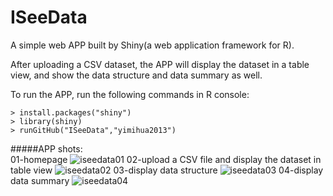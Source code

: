 # ISeeData
A simple web APP built by Shiny(a web application framework for R).

After uploading a CSV dataset, the APP will display the dataset in a table view, and show the data structure and data summary as well.

To run the APP, run the following commands in R console:
 ```
 > install.packages("shiny")
 > library(shiny)
 > runGitHub("ISeeData","yimihua2013")
```
#####APP shots: <br />
01-homepage
![iseedata01](https://cloud.githubusercontent.com/assets/5498980/5722395/d54c6282-9b09-11e4-9d0e-c4eeebd68632.png)
02-upload a CSV file and display the dataset in table view
![iseedata02](https://cloud.githubusercontent.com/assets/5498980/5722396/d54d4a30-9b09-11e4-97b0-58f4428daa3a.png)
03-display data structure
![iseedata03](https://cloud.githubusercontent.com/assets/5498980/5722397/d54e4138-9b09-11e4-8c19-61557a2e345f.png)
04-display data summary
![iseedata04](https://cloud.githubusercontent.com/assets/5498980/5722398/d54ef1be-9b09-11e4-89fc-fecd29d85bcd.png)

